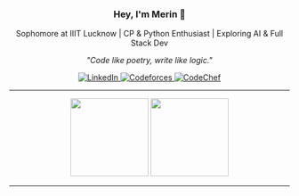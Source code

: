 <h3 align="center">Hey, I'm Merin 👋</h3>
<p align="center">Sophomore at IIIT Lucknow | CP & Python Enthusiast | Exploring AI & Full Stack Dev</p>
<p align="center"><i>"Code like poetry, write like logic."</i></p>

<p align="center">
  <a href="https://www.linkedin.com/in/merintheresjose/">
    <img alt="LinkedIn" src="https://img.shields.io/badge/LinkedIn-blue?style=flat&logo=linkedin&logoColor=white"/>
  </a>
  <a href="https://codeforces.com/profile/MerinTheres">
    <img alt="Codeforces" src="https://img.shields.io/badge/Codeforces-1f8acb?style=flat&logo=codeforces&logoColor=white"/>
  </a>
  <a href="https://www.codechef.com/users/pledge_zen_84">
    <img alt="CodeChef" src="https://img.shields.io/badge/CodeChef-5B4638?style=flat&logo=codechef&logoColor=white"/>
  </a>
</p>

---

<p align="center">
  <img src="https://github-readme-stats.vercel.app/api?username=merintheres&show_icons=true&hide_title=true&hide=stars&count_private=true&include_all_commits=true&theme=github_dark" height="140"/>
  <img src="https://github-readme-stats.vercel.app/api/top-langs/?username=merintheres&layout=compact&theme=github_dark" height="140"/>
</p>

---
